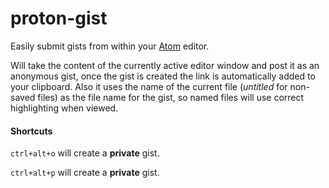 # proton-gist

Easily submit gists from within your [Atom](http://atom.io) editor.

Will take the content of the currently active editor window and post it as an anonymous gist, once the gist is created the link is automatically added to your clipboard.
Also it uses the name of the current file (*untitled* for non-saved files) as the file name for the gist, so named files will use correct highlighting when viewed.

#### Shortcuts

`ctrl+alt+o` will create a **private** gist.

`ctrl+alt+p` will create a **private** gist.
